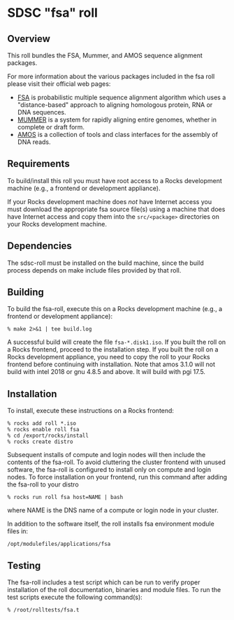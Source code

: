 # SDSC "fsa" roll

## Overview

This roll bundles the FSA, Mummer, and AMOS sequence alignment packages.

For more information about the various packages included in the fsa roll please visit their official web pages:

- <a href="http://fsa.sourceforge.net" target="_blank">FSA</a> is probabilistic
multiple sequence alignment algorithm which uses a "distance-based" approach to
aligning homologous protein, RNA or DNA sequences.
- <a href="http://mummer.sourceforge.net" target="_blank">MUMMER</a> is a system
for rapidly aligning entire genomes, whether in complete or draft form.
- <a href="http://sourceforge.net/projects/amos/" target="_blank">AMOS</a> is  a
collection of tools and class interfaces for the assembly of DNA reads.


## Requirements

To build/install this roll you must have root access to a Rocks development
machine (e.g., a frontend or development appliance).

If your Rocks development machine does *not* have Internet access you must
download the appropriate fsa source file(s) using a machine that does
have Internet access and copy them into the `src/<package>` directories on your
Rocks development machine.


## Dependencies

The sdsc-roll must be installed on the build machine, since the build process
depends on make include files provided by that roll.


## Building

To build the fsa-roll, execute this on a Rocks development
machine (e.g., a frontend or development appliance):

```shell
% make 2>&1 | tee build.log
```

A successful build will create the file `fsa-*.disk1.iso`.  If you built the
roll on a Rocks frontend, proceed to the installation step. If you built the
roll on a Rocks development appliance, you need to copy the roll to your Rocks
frontend before continuing with installation. Note that amos 3.1.0 will not build with intel 2018 or gnu 4.8.5 and above. It will build with pgi 17.5.


## Installation

To install, execute these instructions on a Rocks frontend:

```shell
% rocks add roll *.iso
% rocks enable roll fsa
% cd /export/rocks/install
% rocks create distro
```

Subsequent installs of compute and login nodes will then include the contents
of the fsa-roll.  To avoid cluttering the cluster frontend with unused
software, the fsa-roll is configured to install only on compute and
login nodes. To force installation on your frontend, run this command after
adding the fsa-roll to your distro

```shell
% rocks run roll fsa host=NAME | bash
```

where NAME is the DNS name of a compute or login node in your cluster.

In addition to the software itself, the roll installs fsa environment
module files in:

```shell
/opt/modulefiles/applications/fsa
```


## Testing

The fsa-roll includes a test script which can be run to verify proper
installation of the roll documentation, binaries and module files. To
run the test scripts execute the following command(s):

```shell
% /root/rolltests/fsa.t 
```
